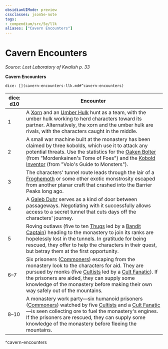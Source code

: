```yaml
---
obsidianUIMode: preview
cssclasses: json5e-note
tags:
- compendium/src/5e/llk
aliases: ["Cavern Encounters"]
---
```

# Cavern Encounters
*Source: Lost Laboratory of Kwalish p. 33* 

**Cavern Encounters**

`dice: [](cavern-encounters-llk.md#^cavern-encounters)`

| dice: d10 | Encounter |
|-----------|-----------|
| 1 | A [Xorn](2-Mechanics/CLI/bestiary/elemental/xorn.md) and an [Umber Hulk](2-Mechanics/CLI/bestiary/monstrosity/umber-hulk.md) hunt as a team, with the umber hulk working to herd characters toward its partner. Alternatively, the xorn and the umber hulk are rivals, with the characters caught in the middle. |
| 2 | A small war machine built at the monastery has been claimed by three kobolds, which use it to attack any potential threats. Use the statistics for the [Oaken Bolter](2-Mechanics/CLI/bestiary/construct/clockwork-oaken-bolter-mpmm.md) (from "Mordenkainen's Tome of Foes") and the [Kobold Inventor](2-Mechanics/CLI/bestiary/humanoid/kobold-inventor-mpmm.md) (from "Volo's Guide to Monsters"). |
| 3 | The characters' tunnel route leads through the lair of a [Froghemoth](2-Mechanics/CLI/bestiary/monstrosity/froghemoth-mpmm.md) or some other exotic monstrosity escaped from another planar craft that crashed into the Barrier Peaks long ago. |
| 4 | A [Galeb Duhr](2-Mechanics/CLI/bestiary/elemental/galeb-duhr.md) serves as a kind of door between passageways. Negotiating with it successfully allows access to a secret tunnel that cuts days off the characters' journey. |
| 5 | Roving outlaws (five to ten [Thugs](2-Mechanics/CLI/bestiary/humanoid/thug.md) led by a [Bandit Captain](2-Mechanics/CLI/bestiary/humanoid/bandit-captain.md)) heading to the monastery to join its ranks are hopelessly lost in the tunnels. In gratitude for being rescued, they offer to help the characters in their quest, but betray them at the first opportunity. |
| 6–7 | Six prisoners ([Commoners](2-Mechanics/CLI/bestiary/humanoid/commoner.md)) escaping from the monastery look to the characters for aid. They are pursued by monks (five [Cultists](2-Mechanics/CLI/bestiary/humanoid/cultist.md) led by a [Cult Fanatic](2-Mechanics/CLI/bestiary/humanoid/cult-fanatic.md)). If the prisoners are aided, they can supply some knowledge of the monastery before making their own way safely out of the mountains. |
| 8–10 | A monastery work party—six humanoid prisoners ([Commoners](2-Mechanics/CLI/bestiary/humanoid/commoner.md)) watched by five [Cultists](2-Mechanics/CLI/bestiary/humanoid/cultist.md) and a [Cult Fanatic](2-Mechanics/CLI/bestiary/humanoid/cult-fanatic.md)—is seen collecting ore to fuel the monastery's engines. If the prisoners are rescued, they can supply some knowledge of the monastery before fleeing the mountains. |
^cavern-encounters